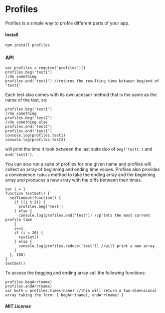 
Profiles
========

Profiles is a simple way to profile different parts of your app.

#### Install

    npm install profiles

### API

    var profiles = require('profiles')()
    profiles.beg('test1')
    //do something
    profiles.end('test1') //returns the resulting time between beg/end of 'test1'

Each test also comes with its own acessor method that is the same as the name of the test, so:

    profiles.beg('test1')
    //do something
    profiles.beg('test2')
    //do something else
    profiles.end('test2')
    profiles.end('test1') 
    console.log(profiles.test1)
    console.log(profiles.test2)

will print the time it took between the last suite duo of  `beg('test1')` and `end('test1')`.

You can also run a suite of profiles for one given name and profiles will collect an array of beginning and ending time values.
Profiles also provides a convenience `reduce` method to take the ending array and the beginning array and produces a new array with the diffs between their times.


    var i = 1
    function testSet() {
      setTimeout(function() {
        if ((i % 2)) {
          profiles.beg('test')
        } else {
          console.log(profiles.end('test')) //prints the most current profile time
        }
        i+=1
        if (i < 20) {
          testSet()
        } else {
          console.log(profiles.reduce('test')) //will print a new array
        }
      }, 100)
    }
    testSet()

To access the begging and ending array call the following functions:

    profiles.begArr(name)
    profiles.endArr(name)
    var both = profiles.times(name) //this will return a two-dimensional array taking the form: [ begArr(name), endArr(name) ]
 

##### MIT License

